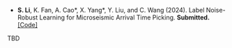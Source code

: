 - <strong>S. Li</strong>, K. Fan, A. Cao*, X. Yang*, Y. Liu, and C. Wang (2024). Label Noise-Robust Learning for Microseismic Arrival Time Picking. <strong>Submitted.</strong> [[Code]](https://github.com/senli1073/LNRL)

TBD
